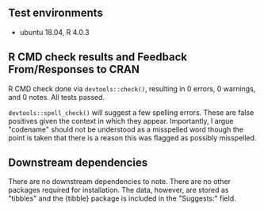 ## Test environments

* ubuntu 18.04, R 4.0.3

## R CMD check results and Feedback From/Responses to CRAN

R CMD check done via `devtools::check()`, resulting in 0 errors, 0 warnings, and 0 notes. All tests passed.

`devtools::spell_check()` will suggest a few spelling errors. These are false positives given the context in which they appear. Importantly, I argue "codename" should not be understood as a misspelled word though the point is taken that there is a reason this was flagged as possibly misspelled.

## Downstream dependencies

There are no downstream dependencies to note. There are no other packages required for installation. The data, however, are stored as "tibbles" and the {tibble} package is included in the "Suggests:" field.
